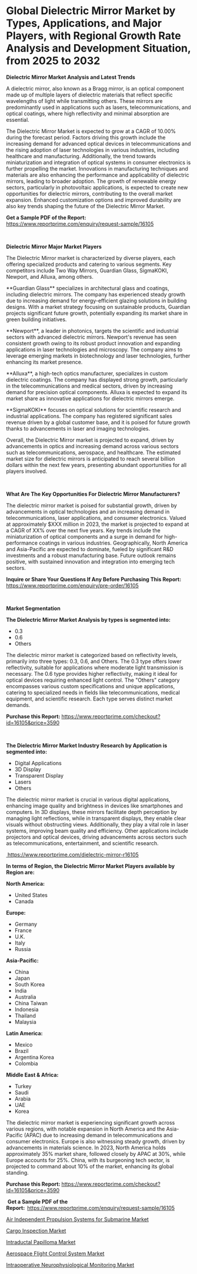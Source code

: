 <p><h1>Global Dielectric Mirror Market by Types, Applications, and Major Players, with Regional Growth Rate Analysis and Development Situation, from 2025 to 2032</h1></p><p><strong>Dielectric Mirror Market Analysis and Latest Trends</strong></p>
<p><p>A dielectric mirror, also known as a Bragg mirror, is an optical component made up of multiple layers of dielectric materials that reflect specific wavelengths of light while transmitting others. These mirrors are predominantly used in applications such as lasers, telecommunications, and optical coatings, where high reflectivity and minimal absorption are essential.</p><p>The Dielectric Mirror Market is expected to grow at a CAGR of 10.00% during the forecast period. Factors driving this growth include the increasing demand for advanced optical devices in telecommunications and the rising adoption of laser technologies in various industries, including healthcare and manufacturing. Additionally, the trend towards miniaturization and integration of optical systems in consumer electronics is further propelling the market. Innovations in manufacturing techniques and materials are also enhancing the performance and applicability of dielectric mirrors, leading to broader adoption. The growth of renewable energy sectors, particularly in photovoltaic applications, is expected to create new opportunities for dielectric mirrors, contributing to the overall market expansion. Enhanced customization options and improved durability are also key trends shaping the future of the Dielectric Mirror Market.</p></p>
<p><strong>Get a Sample PDF of the Report:&nbsp;</strong> <a href="https://www.reportprime.com/enquiry/request-sample/16105?utm_campaign=1836&utm_medium=2&utm_source=Github&utm_content=ia&utm_term=20032025&utm_id=dielectric-mirror">https://www.reportprime.com/enquiry/request-sample/16105</a></p>
<p>&nbsp;</p>
<p><strong>Dielectric Mirror Major Market Players</strong></p>
<p><p>The Dielectric Mirror market is characterized by diverse players, each offering specialized products and catering to various segments. Key competitors include Two Way Mirrors, Guardian Glass, SigmaKOKI, Newport, and Alluxa, among others.</p><p>**Guardian Glass** specializes in architectural glass and coatings, including dielectric mirrors. The company has experienced steady growth due to increasing demand for energy-efficient glazing solutions in building designs. With a market strategy focusing on sustainable products, Guardian projects significant future growth, potentially expanding its market share in green building initiatives.</p><p>**Newport**, a leader in photonics, targets the scientific and industrial sectors with advanced dielectric mirrors. Newport's revenue has seen consistent growth owing to its robust product innovation and expanding applications in laser technologies and microscopy. The company aims to leverage emerging markets in biotechnology and laser technologies, further enhancing its market presence.</p><p>**Alluxa**, a high-tech optics manufacturer, specializes in custom dielectric coatings. The company has displayed strong growth, particularly in the telecommunications and medical sectors, driven by increasing demand for precision optical components. Alluxa is expected to expand its market share as innovative applications for dielectric mirrors emerge.</p><p>**SigmaKOKI** focuses on optical solutions for scientific research and industrial applications. The company has registered significant sales revenue driven by a global customer base, and it is poised for future growth thanks to advancements in laser and imaging technologies.</p><p>Overall, the Dielectric Mirror market is projected to expand, driven by advancements in optics and increasing demand across various sectors such as telecommunications, aerospace, and healthcare. The estimated market size for dielectric mirrors is anticipated to reach several billion dollars within the next few years, presenting abundant opportunities for all players involved.</p></p>
<p>&nbsp;</p>
<p><strong>What Are The Key Opportunities For Dielectric Mirror Manufacturers?</strong></p>
<p><p>The dielectric mirror market is poised for substantial growth, driven by advancements in optical technologies and an increasing demand in telecommunications, laser applications, and consumer electronics. Valued at approximately $XXX million in 2023, the market is projected to expand at a CAGR of XX% over the next five years. Key trends include the miniaturization of optical components and a surge in demand for high-performance coatings in various industries. Geographically, North America and Asia-Pacific are expected to dominate, fueled by significant R&D investments and a robust manufacturing base. Future outlook remains positive, with sustained innovation and integration into emerging tech sectors.</p></p>
<p><strong>Inquire or Share Your Questions If Any Before Purchasing This Report:</strong> <a href="https://www.reportprime.com/enquiry/pre-order/16105?utm_campaign=1836&utm_medium=2&utm_source=Github&utm_content=ia&utm_term=20032025&utm_id=dielectric-mirror">https://www.reportprime.com/enquiry/pre-order/16105</a></p>
<p>&nbsp;</p>
<p><strong>Market Segmentation</strong></p>
<p><strong>The Dielectric Mirror Market Analysis by types is segmented into:</strong></p>
<p><ul><li>0.3</li><li>0.6</li><li>Others</li></ul></p>
<p><p>The dielectric mirror market is categorized based on reflectivity levels, primarily into three types: 0.3, 0.6, and Others. The 0.3 type offers lower reflectivity, suitable for applications where moderate light transmission is necessary. The 0.6 type provides higher reflectivity, making it ideal for optical devices requiring enhanced light control. The "Others" category encompasses various custom specifications and unique applications, catering to specialized needs in fields like telecommunications, medical equipment, and scientific research. Each type serves distinct market demands.</p></p>
<p><strong>Purchase this Report:&nbsp;</strong><a href="https://www.reportprime.com/checkout?id=16105&price=3590&utm_campaign=1836&utm_medium=2&utm_source=Github&utm_content=ia&utm_term=20032025&utm_id=dielectric-mirror">https://www.reportprime.com/checkout?id=16105&price=3590</a></p>
<p>&nbsp;</p>
<p><strong>The Dielectric Mirror Market Industry Research by Application is segmented into:</strong></p>
<p><ul><li>Digital Applications</li><li>3D Display</li><li>Transparent Display</li><li>Lasers</li><li>Others</li></ul></p>
<p><p>The dielectric mirror market is crucial in various digital applications, enhancing image quality and brightness in devices like smartphones and computers. In 3D displays, these mirrors facilitate depth perception by managing light reflections, while in transparent displays, they enable clear visuals without obstructing views. Additionally, they play a vital role in laser systems, improving beam quality and efficiency. Other applications include projectors and optical devices, driving advancements across sectors such as telecommunications, entertainment, and scientific research.</p></p>
<p><a href="https://www.reportprime.com/dielectric-mirror-r16105?utm_campaign=1836&utm_medium=2&utm_source=Github&utm_content=ia&utm_term=20032025&utm_id=dielectric-mirror">&nbsp;https://www.reportprime.com/dielectric-mirror-r16105</a></p>
<p><strong>In terms of Region, the Dielectric Mirror Market Players available by Region are:</strong></p>
<p>
    <p> <strong> North America: </strong>
        <ul>
            <li>United States</li>
            <li>Canada</li>
        </ul>
        </p> 
    <p> <strong> Europe: </strong>
        <ul>
            <li>Germany</li>
            <li>France</li>
            <li>U.K.</li>
            <li>Italy</li>
            <li>Russia</li>
        </ul>
        </p> 
    <p> <strong> Asia-Pacific: </strong>
        <ul>
            <li>China</li>
            <li>Japan</li>
            <li>South Korea</li>
            <li>India</li>
            <li>Australia</li>
            <li>China Taiwan</li>
            <li>Indonesia</li>
            <li>Thailand</li>
            <li>Malaysia</li>
        </ul>
        </p> 
    <p> <strong> Latin America: </strong>
        <ul>
            <li>Mexico</li>
            <li>Brazil</li>
            <li>Argentina Korea</li>
            <li>Colombia</li>
        </ul>
        </p> 
    <p> <strong> Middle East & Africa: </strong>
        <ul>
            <li>Turkey</li>
            <li>Saudi</li>
            <li>Arabia</li>
            <li>UAE</li>
            <li>Korea</li>
        </ul>
    </p>
    </p>
<p><p>The dielectric mirror market is experiencing significant growth across various regions, with notable expansion in North America and the Asia-Pacific (APAC) due to increasing demand in telecommunications and consumer electronics. Europe is also witnessing steady growth, driven by advancements in materials science. In 2023, North America holds approximately 35% market share, followed closely by APAC at 30%, while Europe accounts for 25%. China, with its burgeoning tech sector, is projected to command about 10% of the market, enhancing its global standing.</p></p>
<p><strong>Purchase this Report: </strong><a href="https://www.reportprime.com/checkout?id=16105&price=3590&utm_campaign=1836&utm_medium=2&utm_source=Github&utm_content=ia&utm_term=20032025&utm_id=dielectric-mirror">https://www.reportprime.com/checkout?id=16105&price=3590</a></p>
<p>&nbsp;<strong>Get a Sample PDF of the Report:&nbsp;&nbsp;</strong><a href="https://www.reportprime.com/enquiry/request-sample/16105?utm_campaign=1836&utm_medium=2&utm_source=Github&utm_content=ia&utm_term=20032025&utm_id=dielectric-mirror">https://www.reportprime.com/enquiry/request-sample/16105</a></p>
<p><strong></strong></p>
<p><p><a href="https://github.com/mateyappiazo/Market-Research-Report-List-1/blob/main/air-independent-propulsion-systems-for-submarine-market.md?utm_campaign=1836&utm_medium=2&utm_source=Github&utm_content=ia&utm_term=20032025&utm_id=dielectric-mirror">Air Independent Propulsion Systems for Submarine Market</a></p><p><a href="https://github.com/alasmyayock/Market-Research-Report-List-1/blob/main/cargo-inspection-market.md?utm_campaign=1836&utm_medium=2&utm_source=Github&utm_content=ia&utm_term=20032025&utm_id=dielectric-mirror">Cargo Inspection Market</a></p><p><a href="https://github.com/celpabembes/Market-Research-Report-List-1/blob/main/intraductal-papilloma-market.md?utm_campaign=1836&utm_medium=2&utm_source=Github&utm_content=ia&utm_term=20032025&utm_id=dielectric-mirror">Intraductal Papilloma Market</a></p><p><a href="https://github.com/gunbybeahmg1/Market-Research-Report-List-1/blob/main/aerospace-flight-control-system-market.md?utm_campaign=1836&utm_medium=2&utm_source=Github&utm_content=ia&utm_term=20032025&utm_id=dielectric-mirror">Aerospace Flight Control System Market</a></p><p><a href="https://github.com/voetzeszuh/Market-Research-Report-List-1/blob/main/intraoperative-neurophysiological-monitoring-market.md?utm_campaign=1836&utm_medium=2&utm_source=Github&utm_content=ia&utm_term=20032025&utm_id=dielectric-mirror">Intraoperative Neurophysiological Monitoring Market</a></p></p>